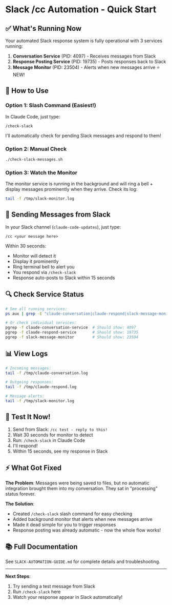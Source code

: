 # Slack /cc Automation - Quick Start

## ✅ What's Running Now

Your automated Slack response system is fully operational with 3 services running:

1. **Conversation Service** (PID: 4097) - Receives messages from Slack
2. **Response Posting Service** (PID: 19735) - Posts responses back to Slack
3. **Message Monitor** (PID: 23504) - Alerts when new messages arrive ⭐ NEW!

## 🚀 How to Use

### Option 1: Slash Command (Easiest!)
In Claude Code, just type:
```
/check-slack
```

I'll automatically check for pending Slack messages and respond to them!

### Option 2: Manual Check
```bash
./check-slack-messages.sh
```

### Option 3: Watch the Monitor
The monitor service is running in the background and will ring a bell + display messages prominently when they arrive. Check its log:
```bash
tail -f /tmp/slack-monitor.log
```

## 📱 Sending Messages from Slack

In your Slack channel (`claude-code-updates`), just type:
```
/cc <your message here>
```

Within 30 seconds:
- Monitor will detect it
- Display it prominently
- Ring terminal bell to alert you
- You respond via `/check-slack`
- Response auto-posts to Slack within 15 seconds

## 🔍 Check Service Status

```bash
# See all running services:
ps aux | grep -E "claude-conversation|claude-respond|slack-message-monitor" | grep -v grep

# Or check individual services:
pgrep -f claude-conversation-service  # Should show: 4097
pgrep -f claude-respond-service       # Should show: 19735
pgrep -f slack-message-monitor        # Should show: 23504
```

## 📊 View Logs

```bash
# Incoming messages:
tail -f /tmp/claude-conversation.log

# Outgoing responses:
tail -f /tmp/claude-respond.log

# Message alerts:
tail -f /tmp/slack-monitor.log
```

## 🧪 Test It Now!

1. Send from Slack: `/cc test - reply to this!`
2. Wait 30 seconds for monitor to detect
3. Run: `/check-slack` in Claude Code
4. I'll respond!
5. Within 15 seconds, see my response in Slack

## ⚡ What Got Fixed

**The Problem**: Messages were being saved to files, but no automatic integration brought them into my conversation. They sat in "processing" status forever.

**The Solution**:
- Created `/check-slack` slash command for easy checking
- Added background monitor that alerts when new messages arrive
- Made it dead simple for you to trigger responses
- Response posting was already automatic - now the whole flow works!

## 📚 Full Documentation

See `SLACK-AUTOMATION-GUIDE.md` for complete details and troubleshooting.

---

**Next Steps**:
1. Try sending a test message from Slack
2. Run `/check-slack` here
3. Watch your response appear in Slack automatically!
